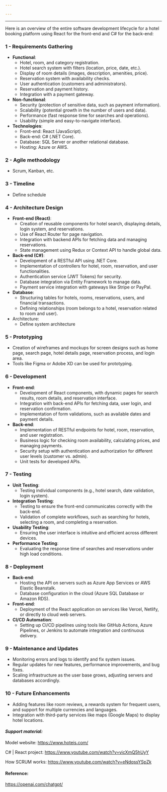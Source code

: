 ```yaml
---

---
```

---

Here is an overview of the entire software development lifecycle for a hotel booking platform using React for the front-end and C# for the back-end:
### 1 - **Requirements Gathering**

- **Functional**:
    - Hotel, room, and category registration.
    - Hotel search system with filters (location, price, date, etc.).
    - Display of room details (images, description, amenities, price).
    - Reservation system with availability checks.
    - User authentication (customers and administrators).
    - Reservation and payment history.
    - Integration with a payment gateway.
- **Non-functional**:
    - Security (protection of sensitive data, such as payment information).
    - Scalability (potential growth in the number of users and data).
    - Performance (fast response time for searches and operations).
    - Usability (simple and easy-to-navigate interface).
- **Technologies**:
    - Front-end: React (JavaScript).
    - Back-end: C# (.NET Core).
    - Database: SQL Server or another relational database.
    - Hosting: Azure or AWS.
### 2 - **Agile methodology**

- Scrum, Kanban, etc.

### 3 - **Timeline**

- Define schedule

### 4 - **Architecture Design**

- **Front-end (React)**:
    - Creation of reusable components for hotel search, displaying details, login system, and reservations.
    - Use of React Router for page navigation.
    - Integration with backend APIs for fetching data and managing reservations.
    - State management using Redux or Context API to handle global data.
- **Back-end (C#)**:
    - Development of a RESTful API using .NET Core.
    - Implementation of controllers for hotel, room, reservation, and user functionalities.
    - Authentication service (JWT Tokens) for security.
    - Database integration via Entity Framework to manage data.
    - Payment service integration with gateways like Stripe or PayPal.
- **Database**:
    - Structuring tables for hotels, rooms, reservations, users, and financial transactions.
    - Defining relationships (room belongs to a hotel, reservation related to room and user).
- Architecture:
	- Define system architecture

### 5 - **Prototyping**

- Creation of wireframes and mockups for screen designs such as home page, search page, hotel details page, reservation process, and login area.
- Tools like Figma or Adobe XD can be used for prototyping.

### 6 - **Development**

- **Front-end**:
    - Development of React components, with dynamic pages for search results, room details, and reservation interface.
    - Integration with back-end APIs for fetching data, user login, and reservation confirmation.
    - Implementation of form validations, such as available dates and payment details.
- **Back-end**:
    - Implementation of RESTful endpoints for hotel, room, reservation, and user registration.
    - Business logic for checking room availability, calculating prices, and managing payments.
    - Security setup with authentication and authorization for different user levels (customer vs. admin).
    - Unit tests for developed APIs.

### 7 - **Testing**

- **Unit Testing**:
    - Testing individual components (e.g., hotel search, date validation, login system).
- **Integration Testing**:
    - Testing to ensure the front-end communicates correctly with the back-end.
    - Validation of complete workflows, such as searching for hotels, selecting a room, and completing a reservation.
- **Usability Testing**:
    - Ensuring the user interface is intuitive and efficient across different devices.
- **Performance Testing**:
    - Evaluating the response time of searches and reservations under high load conditions.

### 8 - **Deployment**

- **Back-end**:
    - Hosting the API on servers such as Azure App Services or AWS Elastic Beanstalk.
    - Database configuration in the cloud (Azure SQL Database or Amazon RDS).
- **Front-end**:
    - Deployment of the React application on services like Vercel, Netlify, or directly to cloud web servers.
- **CI/CD Automation**:
    - Setting up CI/CD pipelines using tools like GitHub Actions, Azure Pipelines, or Jenkins to automate integration and continuous delivery.

### 9 - **Maintenance and Updates**

- Monitoring errors and logs to identify and fix system issues.
- Regular updates for new features, performance improvements, and bug fixes.
- Scaling infrastructure as the user base grows, adjusting servers and databases accordingly.

### 10 - **Future Enhancements**

- Adding features like room reviews, a rewards system for frequent users, and support for multiple currencies and languages.
- Integration with third-party services like maps (Google Maps) to display hotel locations.


#### *Support material:*

Model website:
https://www.hoteis.com/

C# | React project:
https://www.youtube.com/watch?v=vicXmQ5hUyY

How SCRUM works:
https://www.youtube.com/watch?v=eNdqssYSpZk

#### Reference:
https://openai.com/chatgpt/

